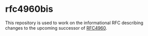 # rfc4960bis

This repository is used to work on the informational RFC describing
changes to the upcoming successor of [RFC4960](https://tools.ietf.org/html/rfc4960).
